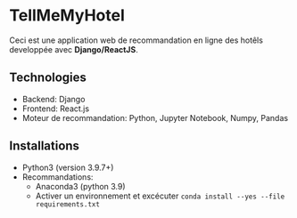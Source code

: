 # TellMeMyHotel

Ceci est une application web de recommandation en ligne des hotêls developpée avec **Django/ReactJS**.

## Technologies

* Backend: Django
* Frontend: React.js
* Moteur de recommandation: Python, Jupyter Notebook, Numpy, Pandas

## Installations

* Python3 (version 3.9.7+) 
* Recommandations: 
  * Anaconda3 (python 3.9)
  * Activer un environnement et excécuter `conda install --yes --file requirements.txt`

